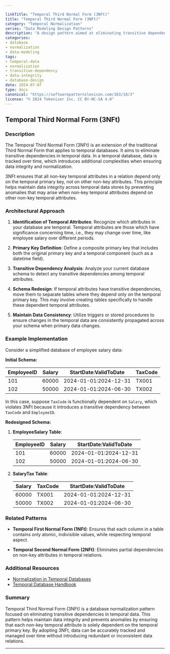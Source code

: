 ```yaml
---

linkTitle: "Temporal Third Normal Form (3NFt)"
title: "Temporal Third Normal Form (3NFt)"
category: "Temporal Normalization"
series: "Data Modeling Design Patterns"
description: "A design pattern aimed at eliminating transitive dependencies in temporal data, ensuring that non-key temporal attributes depend solely on the temporal primary key."
categories:
- database
- normalization
- data-modeling
tags:
- temporal-data
- normalization
- transitive-dependency
- data-integrity
- database-design
date: 2024-07-07
type: docs
canonical: "https://softwarepatternslexicon.com/103/10/3"
license: "© 2024 Tokenizer Inc. CC BY-NC-SA 4.0"
---
```


## Temporal Third Normal Form (3NFt)

### Description

The Temporal Third Normal Form (3NFt) is an extension of the traditional Third Normal Form that applies to temporal databases. It aims to eliminate transitive dependencies in temporal data. In a temporal database, data is tracked over time, which introduces additional complexities when ensuring data integrity and normalization.

3NFt ensures that all non-key temporal attributes in a relation depend only on the temporal primary key, not on other non-key attributes. This principle helps maintain data integrity across temporal data stores by preventing anomalies that may arise when non-key temporal attributes depend on other non-key temporal attributes.

### Architectural Approach

1. **Identification of Temporal Attributes**: Recognize which attributes in your database are temporal. Temporal attributes are those which have significance concerning time, i.e., they may change over time, like employee salary over different periods.

2. **Primary Key Definition**: Define a composite primary key that includes both the original primary key and a temporal component (such as a datetime field).

3. **Transitive Dependency Analysis**: Analyze your current database schema to detect any transitive dependencies among temporal attributes.

4. **Schema Redesign**: If temporal attributes have transitive dependencies, move them to separate tables where they depend only on the temporal primary key. This may involve creating tables specifically to handle these dependent temporal attributes.

5. **Maintain Data Consistency**: Utilize triggers or stored procedures to ensure changes in the temporal data are consistently propagated across your schema when primary data changes.

### Example Implementation

Consider a simplified database of employee salary data:

**Initial Schema:**

| EmployeeID | Salary   | StartDate:ValidToDate | TaxCode |
|------------|----------|-----------------------|---------|
| 101        | 60000    | 2024-01-01:2024-12-31 | TX001   |
| 102        | 50000    | 2024-01-01:2024-06-30 | TX002   |

In this case, suppose `TaxCode` is functionally dependent on `Salary`, which violates 3NFt because it introduces a transitive dependency between `TaxCode` and `EmployeeID`.

**Redesigned Schema:**

1. **EmployeeSalary Table**:

   | EmployeeID | Salary   | StartDate:ValidToDate |
   |------------|----------|-----------------------|
   | 101        | 60000    | 2024-01-01:2024-12-31 |
   | 102        | 50000    | 2024-01-01:2024-06-30 |

2. **SalaryTax Table**:

   | Salary   | TaxCode | StartDate:ValidToDate |
   |----------|---------|-----------------------|
   | 60000    | TX001   | 2024-01-01:2024-12-31 |
   | 50000    | TX002   | 2024-01-01:2024-06-30 |

### Related Patterns

- **Temporal First Normal Form (1NFt)**: Ensures that each column in a table contains only atomic, indivisible values, while respecting temporal aspect.
  
- **Temporal Second Normal Form (2NFt)**: Eliminates partial dependencies on non-key attributes in temporal relations.

### Additional Resources

- [Normalization in Temporal Databases](https://en.wikipedia.org/wiki/Temporal_database#Normal_forms)
- [Temporal Database Handbook](https://www.researchgate.net/publication/Temporal_Database_Handbook)

### Summary

Temporal Third Normal Form (3NFt) is a database normalization pattern focused on eliminating transitive dependencies in temporal data. This pattern helps maintain data integrity and prevents anomalies by ensuring that each non-key temporal attribute is solely dependent on the temporal primary key. By adopting 3NFt, data can be accurately tracked and managed over time without introducing redundant or inconsistent data relations.

---
